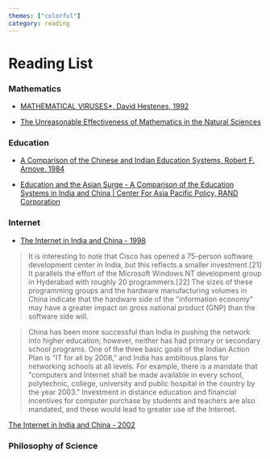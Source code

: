 ```yaml
---
themes: ["colorful"]
category: reading
---
```


# Reading List

### Mathematics

- [MATHEMATICAL VIRUSES*, David Hestenes, 1992](https://davidhestenes.net/geocalc/pdf/MathViruses.pdf)

- [The Unreasonable Effectiveness of Mathematics in the Natural Sciences](https://en.wikipedia.org/wiki/The_Unreasonable_Effectiveness_of_Mathematics_in_the_Natural_Sciences)
  
### Education

- [A Comparison of the Chinese and Indian Education Systems, Robert F. Arnove, 1984](https://www.jstor.org/stable/1187321)

- [Education and the Asian Surge - A Comparison of the Education Systems in India and China | Center For Asia Pacific Policy, RAND Corporation ](https://www.rand.org/content/dam/rand/pubs/occasional_papers/2008/RAND_OP218.pdf)

### Internet

- [The Internet in India and China - 1998](https://web.archive.org/web/20080328154704/http://www.isoc.org/isoc/conferences/inet/99/proceedings/3a/3a_3.htm)
>It is interesting to note that Cisco has opened a 75-person software development center in India, but this reflects a smaller investment.[21] It parallels the effort of the Microsoft Windows NT development group in Hyderabad with roughly 20 programmers.[22] The sizes of these programming groups and the hardware manufacturing volumes in China indicate that the hardware side of the "information economy" may have a greater impact on gross national product (GNP) than the software side will.


>China has been more successful than India in pushing the network into higher education; however, neither has had primary or secondary school programs. One of the three basic goals of the Indian Action Plan is "IT for all by 2008," and India has ambitious plans for networking schools at all levels. For example, there is a mandate that "computers and Internet shall be made available in every school, polytechnic, college, university and public hospital in the country by the year 2003." Investment in distance education and financial incentives for computer purchase by students and teachers are also mandated, and these would lead to greater use of the Internet.

[The Internet in India and China - 2002](https://firstmonday.org/ojs/index.php/fm/article/view/997/918)


### Philosophy of Science

